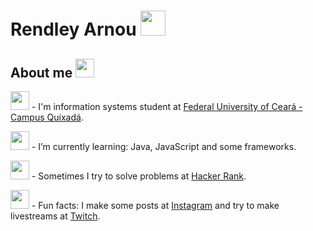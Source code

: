 # Rendley Arnou&nbsp;<img src="https://github.com/TheDudeThatCode/TheDudeThatCode/blob/master/Assets/Developer.gif" width="40px">

## About me&nbsp;<img src="https://github.com/TheDudeThatCode/TheDudeThatCode/blob/master/Assets/hmm.gif" width="30px">

<img src="https://github.com/TheDudeThatCode/TheDudeThatCode/blob/master/Assets/powerup.gif" width="30px"> - I'm information systems student at [Federal University of Ceará - Campus Quixadá](https://www.quixada.ufc.br/).

<img src="https://github.com/TheDudeThatCode/TheDudeThatCode/blob/master/Assets/Rocket.gif" width="30px"> - I’m currently learning: Java, JavaScript and some frameworks.

<img src="https://github.com/TheDudeThatCode/TheDudeThatCode/blob/master/Assets/HackerRank.svg" width="30px"> - Sometimes I try to solve problems at [Hacker Rank](https://hackerrank.com/).

<img src="https://github.com/TheDudeThatCode/TheDudeThatCode/blob/master/Assets/gandalf_parrot.gif" width="30px"> - Fun facts: I make some posts at [Instagram](https://instagram.com/programmer.ce/) and try to make livestreams at [Twitch](https://twitch.tv/programmer_ce/).
